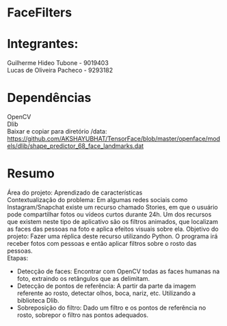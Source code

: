 # FaceFilters

# Integrantes:
Guilherme Hideo Tubone - 9019403  
Lucas de Oliveira Pacheco - 9293182 

# Dependências
OpenCV  
Dlib  
Baixar e copiar para diretório /data: https://github.com/AKSHAYUBHAT/TensorFace/blob/master/openface/models/dlib/shape_predictor_68_face_landmarks.dat  

# Resumo
Área do projeto: Aprendizado de características  
Contextualização do problema: Em algumas redes sociais como
Instagram/Snapchat existe um recurso chamado Stories, em que o usuário
pode compartilhar fotos ou vídeos curtos durante 24h. Um dos recursos que
existem neste tipo de aplicativo são os filtros animados, que localizam as
faces das pessoas na foto e aplica efeitos visuais sobre ela.
Objetivo do projeto: Fazer uma réplica deste recurso utilizando Python. O
programa irá receber fotos com pessoas e então aplicar filtros sobre o rosto
das pessoas.  
Etapas:  
- Detecção de faces: Encontrar com OpenCV todas as faces humanas
na foto, extraindo os retângulos que as delimitam.  
- Detecção de pontos de referência: A partir da parte da imagem
referente ao rosto, detectar olhos, boca, nariz, etc. Utilizando a biblioteca Dlib.  
- Sobreposição do filtro: Dado um filtro e os pontos de referência no
rosto, sobrepor o filtro nas pontos adequados.  
